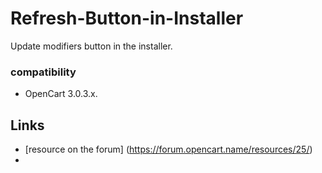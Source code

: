 # Refresh-Button-in-Installer
Update modifiers button in the installer.

### compatibility
- OpenCart 3.0.3.x.

## Links
- [resource on the forum] (https://forum.opencart.name/resources/25/)
- 
